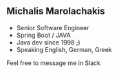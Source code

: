 ## Michalis Marolachakis
- Senior Software Engineer
- Spring Boot / JAVA
- Java dev since 1998 ;)
- Speaking English, German, Greek

Feel free to message me in Slack
